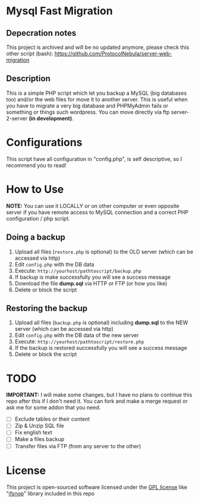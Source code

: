 # Mysql Fast Migration

## Depecration notes

This project is archived and will be no updated anymore, please check this other script (bash): https://github.com/ProtocolNebula/server-web-migration

## Description
This is a simple PHP script which let you backup a MySQL (big databases too) and/or the web files for move it to another server.
This is useful when you have to migrate a very big database and PHPMyAdmin fails or something or things such wordpress.
You can move directly vía ftp server-2-server **(in development)**.

# Configurations
This script have all configuration in "config.php", is self descriptive, so I recommend you to read!

# How to Use

**NOTE:** You can use it LOCALLY or on other computer or even opposite server if you have remote access to MySQL connection and a correct PHP configuration / php script.

## Doing a backup
1. Upload all files (```restore.php``` is optional) to the OLD server (which can be accessed via http)
2. Edit ```config.php``` with the DB data
3. Execute: ```http://yourhost/pathtoscript/backup.php```
4. If backup is make successfully you will see a success message
5. Download the file **dump.sql** via HTTP or FTP (or how you like)
6. Delete or block the script

## Restoring the backup
1. Upload all files (```backup.php``` is optional) including **dump.sql** to the NEW server (which can be accessed via http)
2. Edit ```config.php``` with the DB data of the new server
3. Execute: ```http://yourhost/pathtoscript/restore.php```
4. If the backup is restored successfully you will see a success message
5. Delete or block the script

# TODO
**IMPORTANT:** I will make some changes, but I have no plans to continue this repo after this if I don't need it.
You can fork and make a merge request or ask me for some addon that you need.

- [ ] Exclude tables or their content
- [ ] Zip & Unzip SQL file
- [ ] Fix english text
- [ ] Make a files backup
- [ ] Transfer files via FTP (from any server to the other)

# License
This project is open-sourced software licensed under the [GPL license](http://www.gnu.org/copyleft/gpl.html) like "[ifsnop](https://github.com/ifsnop/mysqldump-php)" library included in this repo
